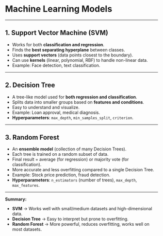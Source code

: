 # Machine Learning Models 

---

## 1. Support Vector Machine (SVM)  
- Works for both **classification and regression**.  
- Finds the **best separating hyperplane** between classes.  
- Uses **support vectors** (data points closest to the boundary).  
- Can use **kernels** (linear, polynomial, RBF) to handle non-linear data.  
- Example: Face detection, text classification.  

---

## 2. Decision Tree  
- A tree-like model used for **both regression and classification**.  
- Splits data into smaller groups based on **features and conditions**.  
- Easy to understand and visualize.  
- Example: Loan approval, medical diagnosis.  
- **Hyperparameters**: `max_depth`, `min_samples_split`, `criterion`.  

---

## 3. Random Forest  
- An **ensemble model** (collection of many Decision Trees).  
- Each tree is trained on a random subset of data.  
- Final result = average (for regression) or majority vote (for classification).  
- More accurate and less overfitting compared to a single Decision Tree.  
- Example: Stock price prediction, fraud detection.  
- **Hyperparameters**: `n_estimators` (number of trees), `max_depth`, `max_features`.  

---

**Summary:**  
- **SVM** → Works well with small/medium datasets and high-dimensional data.  
- **Decision Tree** → Easy to interpret but prone to overfitting.  
- **Random Forest** → More powerful, reduces overfitting, works well on most datasets. 
